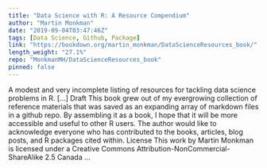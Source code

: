 ```yaml
---
title: "Data Science with R: A Resource Compendium"
author: "Martin Monkman"
date: "2019-09-04T03:47:46Z"
tags: [Data Science, Github, Package]
link: "https://bookdown.org/martin_monkman/DataScienceResources_book/"
length_weight: "27.1%"
repo: "MonkmanMH/DataScienceResources_book"
pinned: false
---
```


A modest and very incomplete listing of resources for tackling data science problems in R. [...] Draft This book grew out of my evergrowing collection of reference materials that was saved as an expanding array of markdown files in a github repo. By assembling it as a book, I hope that it will be more accessible and useful to other R users. The author would like to acknowledge everyone who has contributed to the books, articles, blog posts, and R packages cited within. License This work by Martin Monkman is licensed under a Creative Commons Attribution-NonCommercial-ShareAlike 2.5 Canada ...

